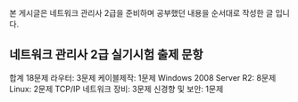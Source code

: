 본 게시글은 네트워크 관리사 2급을 준비하며 공부했던 내용을 순서대로 작성한 글 입니다.

## 네트워크 관리사 2급 실기시험 출제 문항

합계 18문제
라우터: 3문제
케이블제작: 1문제
Windows 2008 Server R2: 8문제
Linux: 2문제
TCP/IP 네트워크 장비: 3문제
신경향 및 보안: 1문제
